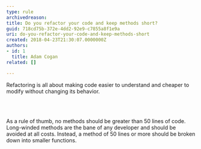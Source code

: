```yaml
---
type: rule
archivedreason: 
title: Do you refactor your code and keep methods short?
guid: 718cd75b-372e-4dd2-92e9-c7855a8f1e9a
uri: do-you-refactor-your-code-and-keep-methods-short
created: 2018-04-23T21:30:07.0000000Z
authors:
- id: 1
  title: Adam Cogan
related: []

---
```



<p>Refactoring is all about making code easier to understand and cheaper to modify without changing its behavior​. <br></p>
<br><excerpt class='endintro'></excerpt><br>
<p>As a rule of thumb, no methods should be greater than&#160;50 lines&#160;of code. Long-winded methods are the bane of any developer and should be avoided at all costs. Instead, a method of 50 lines or more should be broken down into smaller functions.<br></p>


